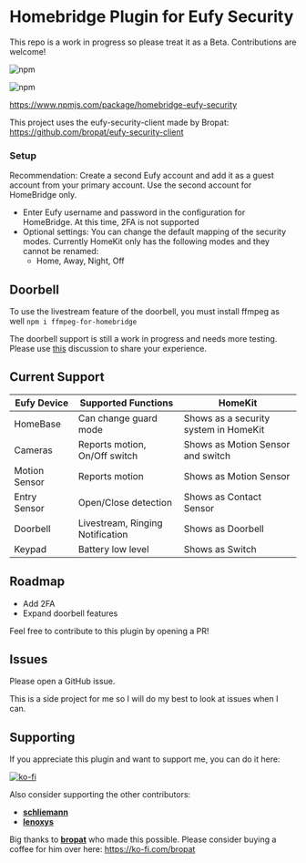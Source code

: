 # Homebridge Plugin for Eufy Security

This repo is a work in progress so please treat it as a Beta. Contributions are welcome!

![npm](https://img.shields.io/npm/v/homebridge-eufy-security?style=flat-square)

![npm](https://img.shields.io/npm/dt/homebridge-eufy-security)

https://www.npmjs.com/package/homebridge-eufy-security

This project uses the eufy-security-client made by Bropat: https://github.com/bropat/eufy-security-client

### Setup

Recommendation: Create a second Eufy account and add it as a guest account from your primary account. Use the second account for HomeBridge only.

-   Enter Eufy username and password in the configuration for HomeBridge. At this time, 2FA is not supported
-   Optional settings: You can change the default mapping of the security modes. Currently HomeKit only has the following modes and they cannot be renamed:
    -   Home, Away, Night, Off

## Doorbell
To use the livestream feature of the doorbell, you must install ffmpeg as well
`npm i ffmpeg-for-homebridge`

The doorbell support is still a work in progress and needs more testing. Please use [this](https://github.com/samemory/homebridge-eufy-security/discussions/32) discussion to share your experience.

## Current Support

| Eufy Device   | Supported Functions             | HomeKit                               |
| ------------- | ------------------------------- | ------------------------------------- |
| HomeBase      | Can change guard mode           | Shows as a security system in HomeKit |
| Cameras        | Reports motion, On/Off switch           | Shows as Motion Sensor and switch                |
| Motion Sensor | Reports motion                  | Shows as Motion Sensor                |
| Entry Sensor  | Open/Close detection            | Shows as Contact Sensor               |
| Doorbell      | Livestream, Ringing Notification | Shows as Doorbell                     |
| Keypad        | Battery low level               | Shows as Switch                       |

## Roadmap

-   Add 2FA
-   Expand doorbell features

Feel free to contribute to this plugin by opening a PR!

## Issues

Please open a GitHub issue.

This is a side project for me so I will do my best to look at issues when I can.

## Supporting

If you appreciate this plugin and want to support me, you can do it here:

[![ko-fi](https://ko-fi.com/img/githubbutton_sm.svg)](https://ko-fi.com/S6S24XCVJ)

Also consider supporting the other contributors:

-   **[schliemann](https://github.com/schliemann)**
-   **[lenoxys](https://github.com/lenoxys)**


Big thanks to **[bropat](https://github.com/bropat)** who made this possible. Please consider buying a coffee for him over here: https://ko-fi.com/bropat
